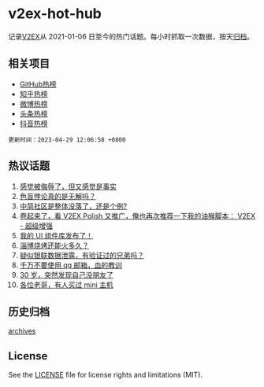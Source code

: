 # v2ex-hot-hub

 记录[V2EX](https://www.v2ex.com/)从 2021-01-06 日至今的热门话题。每小时抓取一次数据，按天[归档](archives)。
 
 ## 相关项目

- [GitHub热榜](https://github.com/snaildev/github-hot-hub)
- [知乎热榜](https://github.com/snaildev/zhihu-hot-hub)
- [微博热榜](https://github.com/snaildev/weibo-hot-hub)
- [头条热榜](https://github.com/snaildev/toutiao-hot-hub)
- [抖音热榜](https://github.com/snaildev/douyin-hot-hub)


 `更新时间：2023-04-29 12:06:58 +0800`

## 热议话题

1. [感觉被侮辱了，但又感觉是事实](https://www.v2ex.com/t/936199)
1. [色盲悖论真的是无解吗？](https://www.v2ex.com/t/936217)
1. [中简社区是整体没落了，还是个例?](https://www.v2ex.com/t/936268)
1. [卷起来了，看 V2EX Polish 又推广，俺也再次推荐一下我的油猴脚本： V2EX - 超级增强](https://www.v2ex.com/t/936203)
1. [我的 UI 组件库发布了！](https://www.v2ex.com/t/936264)
1. [淄博烧烤还能火多久？](https://www.v2ex.com/t/936261)
1. [疑似银联数据泄露，有验证过的兄弟吗？](https://www.v2ex.com/t/936190)
1. [千万不要使用 qq 邮箱，血的教训](https://www.v2ex.com/t/936208)
1. [30 岁，突然发现自己没朋友了](https://www.v2ex.com/t/936274)
1. [各位老哥，有人买过 mini 主机](https://www.v2ex.com/t/936316)

## 历史归档

[archives](archives)

## License

See the [LICENSE](LICENSE) file for license rights and limitations (MIT).
